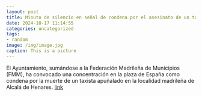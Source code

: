 ```yaml
---
layout: post
title: Minuto de silencio en señal de condena por el asesinato de un taxista
date: 2024-10-17 11:14:55
categories: uncategorized
tags:
- random
image: /img/image.jpg
caption: This is a picture
---
```

El Ayuntamiento, sumándose a la Federación Madrileña de Municipios (FMM), ha convocado una concentración en la plaza de España como condena por la muerte de un taxista apuñalado en la localidad madrileña de Alcalá de Henares.   [link](https://www.ayto-villacanada.es/noticias/minuto-de-silencio-en-senal-de-condena-por-el-asesinato-de-un-taxista/)
